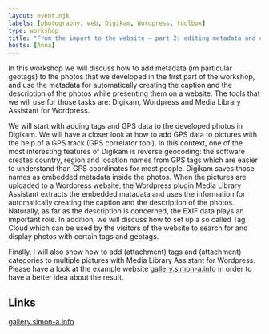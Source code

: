 ```yaml
---
layout: event.njk
labels: [photography, web, Digikam, Wordpress, toolbox]
type: workshop
title: "From the import to the website – part 2: editing metadata and creating a sophisticated web photo gallery or archive"
hosts: [Anna]
---
```


In this workshop we will discuss how to add metadata (im particular geotags)
to the photos that we developed in the first part of the workshop, and use
the metadata for automatically creating the caption and the description of the
photos while presenting them on a website. The tools that we will use for those
tasks are: Digikam, Wordpress and Media Library Assistant for Wordpress.

We will start with adding tags and GPS data to the developed photos in Digikam.
We will have a closer look at how to add GPS data to pictures with the help
of a GPS track (GPS correlator tool). In this context, one of the most
interesting features of Digikam is reverse geocoding: the software creates
country, region and location names from GPS tags which are easier to understand
than GPS coordinates for most people. Digikam saves those names as embedded
metadata inside the photos. When the pictures are uploaded to a Wordpress
website, the Wordpress plugin Media Library Assistant extracts the embedded
matadata and uses the information for automatically creating the caption
and the description of the photos. Naturally, as far as the description is
concerned, the EXIF data plays an important role. In addition, we will discuss
how to set up a so called Tag Cloud which can be used by the visitors of the
website to search for and display photos with certain tags and geotags.

Finally, I will also show how to add (attachment) tags and (attachment)
categories to multiple pictures with Media Library Assistant for Wordpress.
Please have a look at the example website [gallery.simon-a.info](https://gallery.simon-a.info)
in order to have a better idea about the result.

## Links

[gallery.simon-a.info](https://gallery.simon-a.info)
